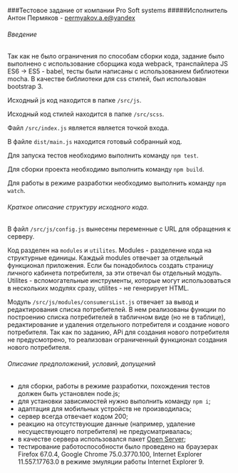 ###Тестовое задание от компании Pro Soft systems
#####Исполнитель Антон Пермяков - [permyakov.a.e@yandex](rupermyakov.a.e@yandex.ru)


###### Введение

Так как не было ограничения по способам сборки кода, задание было выполнено с использование сборщика кода webpack, транспайлера JS ES6 -> ES5 - babel, тесты были написаны с использованием библиотеки mocha. В качестве библиотеки для css стилей, был использован bootstrap 3. 

Исходный js код находится в папке `/src/js`.

Исходный код стилей находится в папке `/src/scss`.

Файл `/src/index.js` является является точкой входа.

В файле `dist/main.js` находится готовый собранный код.

Для запуска тестов необходимо выполнить команду `npm test`.

Для сборки проекта необходимо выполнить команду `npm build`.

Для работы в режиме разработки необходимо выполнить команду `npm watch`.


###### Краткое описание структуру исходного кода.

В файл `/src/js/config.js` вынесены переменные с URL для обращения к серверу.

Код разделен на `modules` и `utilites`. Modules - разделение кода на структурные единицы. Каждый modules отвечает за отдельный функционал приложения. Если бы понадобилось создать страницу личного кабинета потребителя, за эти отвечал бы отдельный модуль. Utilites - вспомогательные инструменты, которые могут использоваться в нескольких модулях сразу, utilites - не генерирует HTML.

Модуль `/src/js/modules/consumersList.js` отвечает за вывод и редактирования списка потребителей. В нем реализованы функции по построению списка потребителей в табличном виде (но не в таблице), редактирование и удаления отдельного потребителя и создание нового потребителя. Так как по заданию, APi для создания нового потребителя не предусмотрено, то реализован ограниченный функционал создания нового потребителя.


###### Описание предположений, условий, допущений

* для сборки, работы в режиме разработки, похождения тестов должен быть установлен node.js;
* для установки зависимостей нужно выполнить команду `npm i`;
* адаптация для мобильных устройств не производилась;
* сервер всегда отвечает кодом 200;
* реакцию на отсутствующие данные (например, удаление несуществующего потребителя) не предусматривалась;
* в качестве сервера использовался пакет [Open Server](https://ospanel.io/);
* тестирование работоспособности было проведено на браузерах Firefox 67.0.4, Google Chrome 75.0.3770.100, Internet Explorer 11.557.17763.0 в режиме эмуляции работы Internet Explorer 9. 
